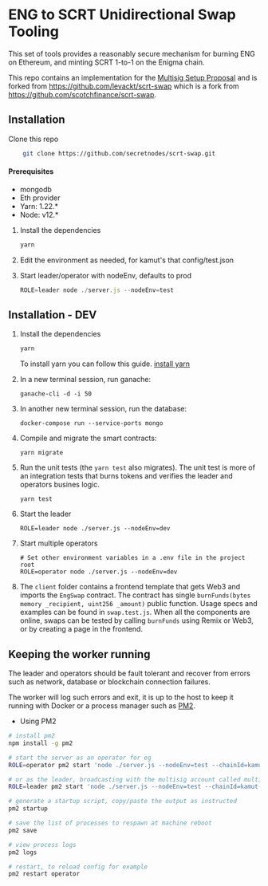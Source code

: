 # ENG to SCRT Unidirectional Swap Tooling

This set of tools provides a reasonably secure mechanism for burning ENG on Ethereum, and minting
SCRT 1-to-1 on the Enigma chain. 

This repo contains an implementation for the [Multisig Setup Proposal](https://hackmd.io/AY1XxpRsQey1E-qB3iSyVg) and is forked from https://github.com/levackt/scrt-swap which is a fork from https://github.com/scotchfinance/scrt-swap.

## Installation

Clone this repo

```sh
    git clone https://github.com/secretnodes/scrt-swap.git
```

#### Prerequisites
- mongodb
- Eth provider
- Yarn: 1.22.*
- Node: v12.*


1. Install the dependencies
   ```js
   yarn
   ```

2. Edit the environment as needed, for kamut's that config/test.json

3. Start leader/operator with nodeEnv, defaults to prod
   ```js
   ROLE=leader node ./server.js --nodeEnv=test
   ```

## Installation - DEV

1. Install the dependencies
   ```js
   yarn
   ```
   To install yarn you can follow this guide.
   [install yarn](https://linuxize.com/post/how-to-install-yarn-on-ubuntu-18-04/)

2. In a new terminal session, run ganache:
    ```
    ganache-cli -d -i 50
    ```

3. In another new terminal session, run the database:
    ```
    docker-compose run --service-ports mongo
    ```
   
4. Compile and migrate the smart contracts:
    ```
    yarn migrate
    ```

5. Run the unit tests (the `yarn test` also migrates). The unit test is more of an integration tests that burns tokens and verifies the leader and operators busines logic.
    ```
    yarn test
    ```

6. Start the leader
    ```
    ROLE=leader node ./server.js --nodeEnv=dev
    ```
   
7. Start multiple operators
    ```
    # Set other environment variables in a .env file in the project root
    ROLE=operator node ./server.js --nodeEnv=dev
    ```
   
8. The `client` folder contains a frontend template that gets Web3 and imports the
    `EngSwap` contract. The contract has single `burnFunds(bytes memory _recipient, uint256 _amount)`
    public function. Usage specs and examples can be found in `swap.test.js`.
    When all the components are online, swaps can be tested by calling
    `burnFunds` using Remix or Web3, or by creating a page in the frontend.

## Keeping the worker running

The leader and operators should be fault tolerant and recover from errors such as network,
database or blockchain connection failures.

The worker will log such errors and exit, it is up to the host to keep it running with Docker or a process manager such as [PM2](https://pm2.keymetrics.io/docs/usage/process-management/).

- Using PM2

```sh
# install pm2
npm install -g pm2

# start the server as an operator for eg
ROLE=operator pm2 start 'node ./server.js --nodeEnv=test --chainId=kamut-2' --name "operator"

# or as the leader, broadcasting with the multisig account called multi1
ROLE=leader pm2 start 'node ./server.js --nodeEnv=test --chainId=kamut-2 --fromAccount=multi1' --name "leader"

# generate a startup script, copy/paste the output as instructed
pm2 startup

# save the list of processes to respawn at machine reboot
pm2 save

# view process logs
pm2 logs

# restart, to reload config for example
pm2 restart operator

```
